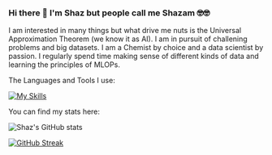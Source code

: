 ### Hi there 👋 I'm Shaz but people call me Shazam 🤓🤓


I am interested in many things but what drive me nuts is the Universal Approximation Theorem (we know it as AI). I am in pursuit of challening problems and big datasets. I am a Chemist by choice and a data scientist by passion. I regularly spend time making sense of different kinds of data and learning the principles of MLOPs.

The Languages and Tools I use:

[![My Skills](https://skillicons.dev/icons?i=python,pytorch,tensorflow,scikitlearn,html,css,javascript,bootstrap,react,flask,django,redis,nginx,linux,docker,postgresql,git&theme=light)](https://skillicons.dev)

<!--
**shazam37/shazam37** is a ✨ _special_ ✨ repository because its `README.md` (this file) appears on your GitHub profile.

Here are some ideas to get you started:

- 🔭 I’m currently working on ...
- 🌱 I’m currently learning ...
- 👯 I’m looking to collaborate on ...
- 🤔 I’m looking for help with ...
- 💬 Ask me about ...
- 📫 How to reach me: ...
- 😄 Pronouns: ...
- ⚡ Fun fact: ...
-->
You can find my stats here:

![Shaz's GitHub stats](https://github-readme-stats.vercel.app/api?username=shazam37&show_icons=true&theme=cobalt)

[![GitHub Streak](https://github-readme-streak-stats.herokuapp.com?user=shazam37)](https://git.io/streak-stats)
